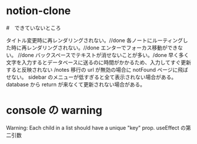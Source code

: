 # notion-clone

#　できていないところ

タイトル変更時に再レンダリングされない。//done
各ノートにルーティングした時に再レンダリングされない。//done
エンターでフォーカス移動ができない。 //done
バックスペースでテキストが消せないことが多い。/done
早く多く文字を入力するとデータベースに送るのに時間がかかるため、入力してすぐ更新すると反映されない
/notes 移行の url が無効の場合に notFound ページに飛ばせない。
sidebar のメニューが低すぎると全て表示されない場合がある。
database から return が来なくて更新されない場合がある。

# console の warning

Warning: Each child in a list should have a unique "key" prop.
useEffect の第二引数
